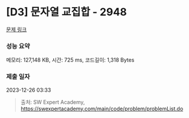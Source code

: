 # [D3] 문자열 교집합 - 2948 

[문제 링크](https://swexpertacademy.com/main/code/problem/problemDetail.do?contestProbId=AV-Un3G64SUDFAXr) 

### 성능 요약

메모리: 127,148 KB, 시간: 725 ms, 코드길이: 1,318 Bytes

### 제출 일자

2023-12-26 03:33



> 출처: SW Expert Academy, https://swexpertacademy.com/main/code/problem/problemList.do